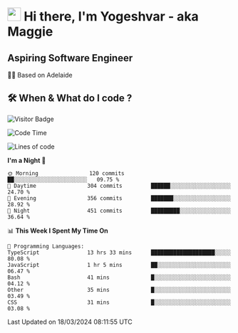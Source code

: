 <h1><img src="https://emojis.slackmojis.com/emojis/images/1531849430/4246/blob-sunglasses.gif?1531849430" width="30"/> Hi there, I'm Yogeshvar - aka Maggie</h1>

## Aspiring Software Engineer
🏂🏻  Based on Adelaide 

## 🛠 When & What do I code ?  

![Visitor Badge](https://visitor-badge.feriirawann.repl.co?username=yogeshvar&repo=yogeshvar&label=Visitors&style=plastic&color=%23457BFF&contentType=svg)

<!--START_SECTION:waka-->
![Code Time](http://img.shields.io/badge/Code%20Time-2%2C757%20hrs%2043%20mins-blue)

![Lines of code](https://img.shields.io/badge/From%20Hello%20World%20I%27ve%20Written-4.1%20million%20lines%20of%20code-blue)

**I'm a Night 🦉** 

```text
🌞 Morning                120 commits         ██░░░░░░░░░░░░░░░░░░░░░░░   09.75 % 
🌆 Daytime                304 commits         ██████░░░░░░░░░░░░░░░░░░░   24.70 % 
🌃 Evening                356 commits         ███████░░░░░░░░░░░░░░░░░░   28.92 % 
🌙 Night                  451 commits         █████████░░░░░░░░░░░░░░░░   36.64 % 
```


📊 **This Week I Spent My Time On** 

```text
💬 Programming Languages: 
TypeScript               13 hrs 33 mins      ████████████████████░░░░░   80.08 % 
JavaScript               1 hr 5 mins         ██░░░░░░░░░░░░░░░░░░░░░░░   06.47 % 
Bash                     41 mins             █░░░░░░░░░░░░░░░░░░░░░░░░   04.12 % 
Other                    35 mins             █░░░░░░░░░░░░░░░░░░░░░░░░   03.49 % 
CSS                      31 mins             █░░░░░░░░░░░░░░░░░░░░░░░░   03.08 % 
```


 Last Updated on 18/03/2024 08:11:55 UTC
<!--END_SECTION:waka-->
